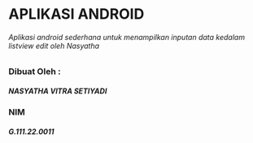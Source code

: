# APLIKASI ANDROID
###### Aplikasi android sederhana untuk menampilkan inputan data kedalam listview edit oleh Nasyatha

### Dibuat Oleh :
##### NASYATHA VITRA SETIYADI
### NIM
##### G.111.22.0011